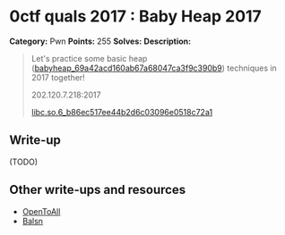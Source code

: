 # 0ctf quals 2017 : Baby Heap 2017

**Category:** Pwn
**Points:** 255
**Solves:** 
**Description:**

> Let's practice some basic heap ([babyheap_69a42acd160ab67a68047ca3f9c390b9](./babyheap_69a42acd160ab67a68047ca3f9c390b9)) techniques in 2017 together!
> 
> 
> 202.120.7.218:2017
> 
> 
> [libc.so.6_b86ec517ee44b2d6c03096e0518c72a1](./libc.so.6_b86ec517ee44b2d6c03096e0518c72a1)

## Write-up

(TODO)

## Other write-ups and resources

* [OpenToAll](http://uaf.io/exploitation/2017/03/19/0ctf-Quals-2017-BabyHeap2017.html)
* [Balsn](https://poning.me/2017/03/24/baby-heap-2017/)